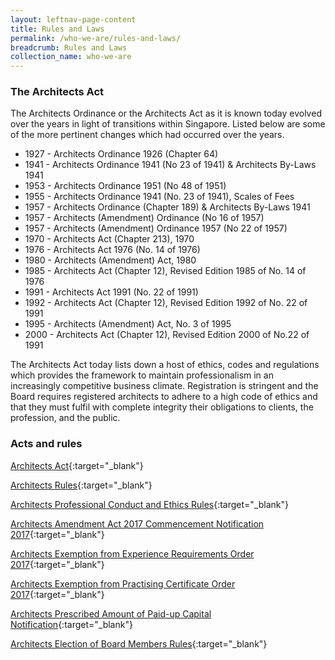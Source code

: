 ```yaml
---
layout: leftnav-page-content
title: Rules and Laws
permalink: /who-we-are/rules-and-laws/
breadcrumb: Rules and Laws
collection_name: who-we-are
---
```


### **The Architects Act**

The Architects Ordinance or the Architects Act as it is known today evolved over the years in light of transitions within Singapore. Listed below are some of the more pertinent changes which had occurred over the years.

* 1927 - Architects Ordinance 1926 (Chapter 64)
* 1941 - Architects Ordinance 1941 (No 23 of 1941) & Architects By-Laws 1941
* 1953 - Architects Ordinance 1951 (No 48 of 1951)
* 1955 - Architects Ordinance 1941 (No. 23 of 1941), Scales of Fees
* 1957 - Architects Ordinance (Chapter 189) & Architects By-Laws 1941
* 1957 - Architects (Amendment) Ordinance (No 16 of 1957)
* 1957 - Architects (Amendment) Ordinance 1957 (No 22 of 1957)
* 1970 - Architects Act (Chapter 213), 1970
* 1976 - Architects Act 1976 (No. 14 of 1976)
* 1980 - Architects (Amendment) Act, 1980
* 1985 - Architects Act (Chapter 12), Revised Edition 1985 of No. 14 of 1976
* 1991 - Architects Act 1991 (No. 22 of 1991)
* 1992 - Architects Act (Chapter 12), Revised Edition 1992 of No. 22 of 1991
* 1995 - Architects (Amendment) Act, No. 3 of 1995
* 2000 - Architects Act (Chapter 12), Revised Edition 2000 of No.22 of 1991

The Architects Act today lists down a host of ethics, codes and regulations which provides the framework to maintain professionalism in an increasingly competitive business climate. Registration is stringent and the Board requires registered architects to adhere to a high code of ethics and that they must fulfil with complete integrity their obligations to clients, the profession, and the public.

### **Acts and rules**

[Architects Act](https://sso.agc.gov.sg/Act/AA1991){:target="_blank"}

[Architects Rules](https://sso.agc.gov.sg/SL/AA1991-R1){:target="_blank"}

[Architects Professional Conduct and Ethics Rules](https://sso.agc.gov.sg/SL/AA1991-R2){:target="_blank"}

[Architects Amendment Act 2017 Commencement Notification 2017](https://sso.agc.gov.sg/SL/S564-2017){:target="_blank"}

[Architects Exemption from Experience Requirements Order 2017](https://sso.agc.gov.sg/SL/AA1991-S567-2017){:target="_blank"}

[Architects Exemption from Practising Certificate Order 2017](https://sso.agc.gov.sg/SL/AA1991-S568-2017){:target="_blank"}

[Architects Prescribed Amount of Paid-up Capital Notification](https://sso.agc.gov.sg/SL/AA1991-N2){:target="_blank"}

[Architects Election of Board Members Rules](https://sso.agc.gov.sg/SL/AA1991-R4){:target="_blank"}
